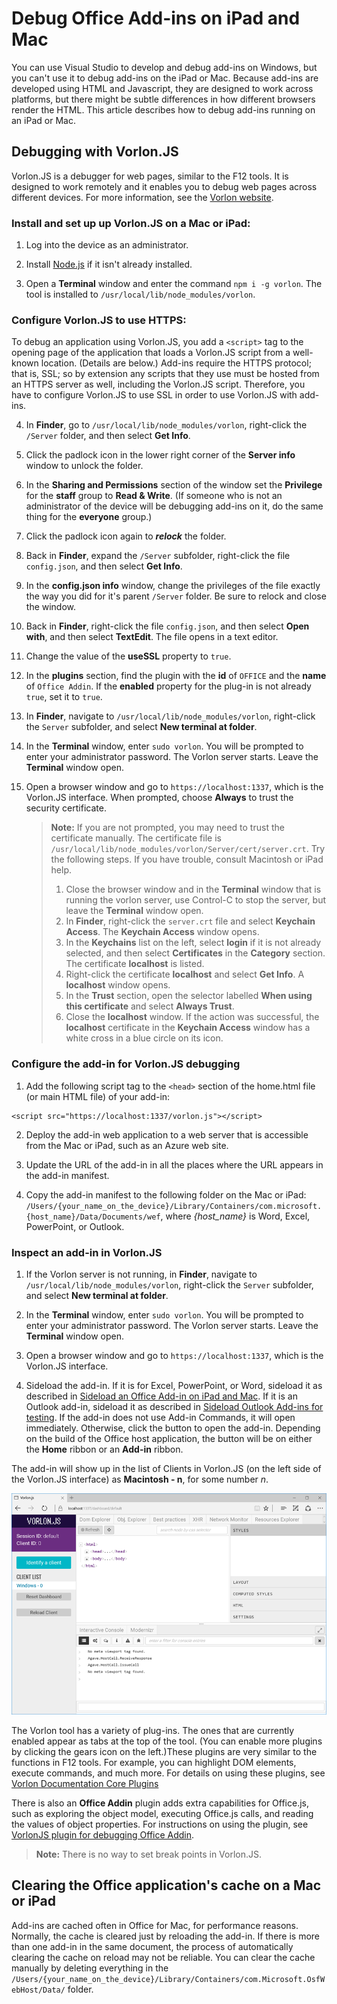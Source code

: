 
# Debug Office Add-ins on iPad and Mac

You can use Visual Studio to develop and debug add-ins on Windows, but you can't use it to debug add-ins on the iPad or Mac. Because add-ins are developed using HTML and Javascript, they are designed to work across platforms, but there might be subtle differences in how different browsers render the HTML. This article describes how to debug add-ins running on an iPad or Mac. 

## Debugging with Vorlon.JS 

Vorlon.JS is a debugger for web pages, similar to the F12 tools. It is designed to work remotely and it enables you to debug web pages across different devices. For more information, see the [Vorlon website](http://www.vorlonjs.com).  

### Install and set up up Vorlon.JS on a Mac or iPad: 

1.	Log into the device as an administrator.

2.	Install [Node.js](https://nodejs.org) if it isn't already installed. 

2.	Open a **Terminal** window and enter the command `npm i -g vorlon`. The tool is installed to `/usr/local/lib/node_modules/vorlon`.

### Configure Vorlon.JS to use HTTPS:

To debug an application using Vorlon.JS, you add a `<script>` tag to the opening page of the application that loads a Vorlon.JS script from a well-known location. (Details are below.) Add-ins require the HTTPS protocol; that is, SSL; so by extension any scripts that they use must be hosted from an HTTPS server as well, including the Vorlon.JS script. Therefore, you have to configure Vorlon.JS to use SSL in order to use Vorlon.JS with add-ins. 

4.	In **Finder**, go to `/usr/local/lib/node_modules/vorlon`, right-click the `/Server` folder, and then select **Get Info**.

5.	Click the padlock icon in the lower right corner of the **Server info** window to unlock the folder.

6. In the **Sharing and Permissions** section of the window set the **Privilege** for the **staff** group to **Read & Write**. (If someone who is not an administrator of the device will be debugging add-ins on it, do the same thing for the **everyone** group.) 

7. Click the padlock icon again to ***relock*** the folder.

8. Back in **Finder**, expand the `/Server` subfolder, right-click the file `config.json`, and then select **Get Info**.

9. In the **config.json info** window, change the privileges of the file exactly the way you did for it's parent `/Server` folder. Be sure to relock and close the window.

10. Back in **Finder**, right-click the file `config.json`, and then select **Open with**, and then select **TextEdit**. The file opens in a text editor.

11. Change the value of the **useSSL** property to `true`.

12. In the **plugins** section, find the plugin with the **id** of `OFFICE` and the **name** of `Office Addin`. If the **enabled** property for the plug-in is not already `true`, set it to `true`.


5.	In **Finder**, navigate to `/usr/local/lib/node_modules/vorlon`, right-click the `Server` subfolder, and select **New terminal at folder**. 
	
7.	In the **Terminal** window, enter `sudo vorlon`. You will be prompted to enter your administrator password. The Vorlon server starts. Leave the **Terminal** window open.

6.	Open a browser window and go to `https://localhost:1337`, which is the Vorlon.JS interface. When prompted, choose **Always** to trust the security certificate. 

    >**Note:** If you are not prompted, you may need to trust the certificate manually. The certificate file is `/usr/local/lib/node_modules/vorlon/Server/cert/server.crt`. Try the following steps. If you have trouble, consult Macintosh or iPad help. 
    >
    >1. Close the browser window and in the **Terminal** window that is running the vorlon server, use Control-C to stop the server, but leave the **Terminal** window open.
    >2. In **Finder**, right-click the `server.crt` file and select **Keychain Access**. The **Keychain Access** window opens.
    >2. In the **Keychains** list on the left, select **login** if it is not already selected, and then select **Certificates** in the **Category** section. The certificate **localhost** is listed.
    >3. Right-click the certificate **localhost** and select **Get Info**. A **localhost** window opens.
    >4. In the **Trust** section, open the selector labelled **When using this certificate** and select **Always Trust**. 
    >5. Close the **localhost** window. If the action was successful, the **localhost** certificate in the **Keychain Access** window has a white cross in a blue circle on its icon.

### Configure the add-in for Vorlon.JS debugging

1. Add the following script tag to the `<head>` section of the home.html file (or main HTML file) of your add-in:
```    
<script src="https://localhost:1337/vorlon.js"></script>    
```  

2. Deploy the add-in web application to a web server that is accessible from the Mac or iPad, such as an Azure web site. 

3. Update the URL of the add-in in all the places where the URL appears in the add-in manifest.

4. Copy the add-in manifest to the following folder on the Mac or iPad: `/Users/{your_name_on_the_device}/Library/Containers/com.microsoft.{host_name}/Data/Documents/wef`, where *{host_name}* is Word, Excel, PowerPoint, or Outlook.

### Inspect an add-in in Vorlon.JS

1. If the Vorlon server is not running, in **Finder**, navigate to `/usr/local/lib/node_modules/vorlon`, right-click the `Server` subfolder, and select **New terminal at folder**. 
	
7.	In the **Terminal** window, enter `sudo vorlon`. You will be prompted to enter your administrator password. The Vorlon server starts. Leave the **Terminal** window open.

6.	Open a browser window and go to `https://localhost:1337`, which is the Vorlon.JS interface.

7. Sideload the add-in. If it is for Excel, PowerPoint, or Word, sideload it as described in [Sideload an Office Add-in on iPad and Mac](https://dev.office.com/docs/add-ins/testing/sideload-an-office-add-in-on-ipad-and-mac). If it is an Outlook add-in, sideload it as described in [Sideload Outlook Add-ins for testing](https://dev.office.com/docs/add-ins/testing/sideload-outlook-add-ins-for-testing). If the add-in does not use Add-in Commands, it will open immediately. Otherwise, click the button to open the add-in. Depending on the build of the Office host application, the button will be on either the **Home** ribbon or an **Add-in** ribbon.

The add-in will show up in the list of Clients in Vorlon.JS (on the left side of the Vorlon.JS interface) as **Macintosh - n**, for some number *n*. 

![Screenshot that shows the Vorlon.js interface](../../images/vorlon_interface.png)

The Vorlon tool has a variety of plug-ins. The ones that are currently enabled appear as tabs at the top of the tool. (You can enable more plugins by clicking the gears icon on the left.)These plugins are very similar to the functions in F12 tools. For example, you can highlight DOM elements, execute commands, and much more. For details on using these plugins, see [Vorlon Documentation Core Plugins](http://vorlonjs.com/documentation/#introduction) 

There is also an **Office Addin** plugin adds extra capabilities for Office.js, such as exploring the object model, executing Office.js calls, and reading the values of object properties. For instructions on using the plugin, see [VorlonJS plugin for debugging Office Addin](https://blogs.msdn.microsoft.com/mim/2016/02/18/vorlonjs-plugin-for-debugging-office-addin/).

>**Note:** There is no way to set break points in Vorlon.JS.

## Clearing the Office application's cache on a Mac or iPad

Add-ins are cached often in Office for Mac, for performance reasons. Normally, the cache is cleared just by reloading the add-in. If there is more than one add-in in the same document, the process of automatically clearing the cache on reload may not be reliable. You can clear the cache manually by deleting everything in the `/Users/{your_name_on_the_device}/Library/Containers/com.Microsoft.OsfWebHost/Data/` folder.  
